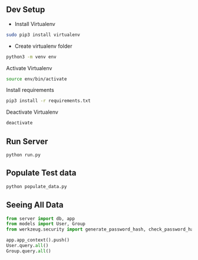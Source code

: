 ## Dev Setup
 - Install Virtualenv
 ```bash
 sudo pip3 install virtualenv
 ```
 - Create virtualenv folder
 ```bash
python3 -m venv env
 ```
 Activate Virtualenv
 ```bash
 source env/bin/activate
 ```
 Install requirements
 ```bash
 pip3 install -r requirements.txt
 ```
 Deactivate Virtualenv
 ```bash
deactivate
```
## Run Server
```shell
python run.py
```
## Populate Test data
```bash
python populate_data.py
```
## Seeing All Data
```python
from server import db, app
from models import User, Group
from werkzeug.security import generate_password_hash, check_password_hash

app.app_context().push()
User.query.all()
Group.query.all()
```
